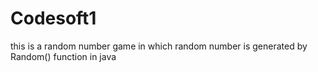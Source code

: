 # Codesoft1
this is a random number game in which random number is generated by Random() function in java 
